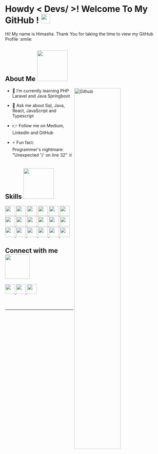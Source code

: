 
<h1> Howdy &lt; Devs/ &gt;! Welcome To My GitHub ! <img src="https://raw.githubusercontent.com/MartinHeinz/MartinHeinz/master/wave.gif" width="30px"> </h1>
<p align="center">
</p>

<div size="20px"> Hi! My name is Himasha. Thank You for taking the time to view my GitHub Profile :smile: 
</div>
<h2> About Me <img src="https://i.giphy.com/media/v1.Y2lkPTc5MGI3NjExM3puZGF4cnh3b2F3amNwZHhnMmU3NjUwemlsNWVpeDh1ZDVqMTVubyZlcD12MV9pbnRlcm5hbF9naWZfYnlfaWQmY3Q9cw/HEPwfdu6T6svpPE1eN/giphy.gif" width="100px"></h2>
<img width="55%" align="right" alt="Github" src="https://raw.githubusercontent.com/onimur/.github/master/.resources/git-header.svg">
<ul>
<li>
<p>🌱 I’m currently learning PHP Laravel and Java Springboot</p>
</li>
<li>
<p>💬 Ask me about Sql, Java, React, JavaScript and Typescript</p>
</li>
<li>
<p>👉 Follow me on Medium, LinkedIn and GitHub</p>
</li>
<li>
<p>⚡ Fun fact: <br/>
  Programmer's nightmare: "Unexpected '}' on line 32" ☠️</p>
</li>
</ul>
<h2> Skills <img src="https://i.giphy.com/media/v1.Y2lkPTc5MGI3NjExeTZiM255Zzhkb2xzaHVobHlteXo3aDkxd2Y0N2sxY21xeWQ2d28xdCZlcD12MV9pbnRlcm5hbF9naWZfYnlfaWQmY3Q9cw/CAIgh8LKFbIciGx5Qe/giphy.gif" width="100px"></h2>
<a href="#"> <img width="32px" src="https://raw.githubusercontent.com/rahulbanerjee26/githubAboutMeGenerator/main/icons/html.svg"> </a>
<a href="#"> <img width="32px" src="https://raw.githubusercontent.com/rahulbanerjee26/githubAboutMeGenerator/main/icons/reactjs.svg"> </a>
<a href="#"> <img width="32px" src="https://raw.githubusercontent.com/rahulbanerjee26/githubAboutMeGenerator/main/icons/javascript.svg"> </a>
<a href="#"> <img width="32px" src="https://raw.githubusercontent.com/rahulbanerjee26/githubAboutMeGenerator/main/icons/java.svg"> </a>
<a href="#"> <img width="32px" src="https://raw.githubusercontent.com/rahulbanerjee26/githubAboutMeGenerator/main/icons/typescript.svg"> </a>
<a href="#"> <img width="32px" src="https://raw.githubusercontent.com/rahulbanerjee26/githubAboutMeGenerator/main/icons/css.svg"> </a>
<a href="#"> <img width="32px" src="https://raw.githubusercontent.com/rahulbanerjee26/githubAboutMeGenerator/main/icons/mysql.svg"> </a>
<a href="#"> <img width="32px" src="https://raw.githubusercontent.com/rahulbanerjee26/githubAboutMeGenerator/main/icons/mongodb.svg"> </a>
<a href="#"> <img width="32px" src="https://raw.githubusercontent.com/rahulbanerjee26/githubAboutMeGenerator/main/icons/spring.svg"> </a>
<a href="#"> <img width="32px" src="https://raw.githubusercontent.com/rahulbanerjee26/githubAboutMeGenerator/main/icons/bootstrap.svg"> </a>
<a href="#"> <img width="32px" src="https://raw.githubusercontent.com/rahulbanerjee26/githubAboutMeGenerator/main/icons/angularjs.svg"> </a>
<a href="#"> <img width="32px" src="https://raw.githubusercontent.com/rahulbanerjee26/githubAboutMeGenerator/main/icons/nodejs.svg"> </a>
<a href="#"> <img width="32px" src="https://raw.githubusercontent.com/rahulbanerjee26/githubAboutMeGenerator/main/icons/redux.svg"> </a>
<a href="#"> <img width="32px" src="https://raw.githubusercontent.com/rahulbanerjee26/githubAboutMeGenerator/main/icons/git.svg"> </a>
<a href="#"> <img width="32px" src="https://raw.githubusercontent.com/rahulbanerjee26/githubAboutMeGenerator/main/icons/postman.svg"> </a>
<a href="#"> <img width="32px" src="https://raw.githubusercontent.com/rahulbanerjee26/githubAboutMeGenerator/main/icons/php.svg"> </a>
<a href="#"> <img width="32px" src="https://raw.githubusercontent.com/rahulbanerjee26/githubAboutMeGenerator/main/icons/azure.svg"> </a>
<a href="#"> <img width="32px" src="https://raw.githubusercontent.com/rahulbanerjee26/githubAboutMeGenerator/main/icons/laravel.svg"> </a>
<br>
<h2> Connect with me <img src="https://i.giphy.com/media/v1.Y2lkPTc5MGI3NjExZGtiM3Q1em5nZ2N0bjByMnl0YXhwN2p0azdndmNvMjA4eWY0dzExMCZlcD12MV9pbnRlcm5hbF9naWZfYnlfaWQmY3Q9cw/hu9xj9UtxpoY3oytsh/giphy.gif" width="80px"></h2>
<a href="https://www.linkedin.com/in/himashawije"> <img width="32px" src="https://raw.githubusercontent.com/rahulbanerjee26/githubAboutMeGenerator/main/icons/linked-in-alt.svg"> </a> 
<a href="https://medium.com/@himashawije"> <img width="32px" src="https://www.svgrepo.com/show/394277/medium.svg"> </a> 
<a href="https://www.github.com/HimashaWijewickrama"> <img width="32px" src="https://raw.githubusercontent.com/rahulbanerjee26/githubAboutMeGenerator/main/icons/github.svg"> </a>
<br>
<br>













<!--
<table><thead><tr><th><img src="https://github-readme-stats.vercel.app/api?username=HimashaWijewickrama&amp;show_icons=true&amp;theme=dark" alt="Himasha's github stats"></th><th><img src="https://github-readme-streak-stats.herokuapp.com/?user=HimashaWijewickrama&amp;theme=dark" alt="Himasha's GitHub Streak"></th></tr></thead><tbody><tr><td><img src="https://github-readme-stats.vercel.app/api/top-langs/?username=HimashaWijewickrama&amp;theme=dark" alt="Top Langs"></td><td><img src="https://github-readme-stats.vercel.app/api?username=HimashaWijewickrama&amp;show_icons=true&amp;locale=en&amp;count_private=true&amp;hide_rank=true&amp;custom_title=My%20GitHub%20Stats&amp;disable_animations=true&amp;theme=dark" alt="Github Stars"></td></tr></tbody></table>
-->

<br>
<hr>
